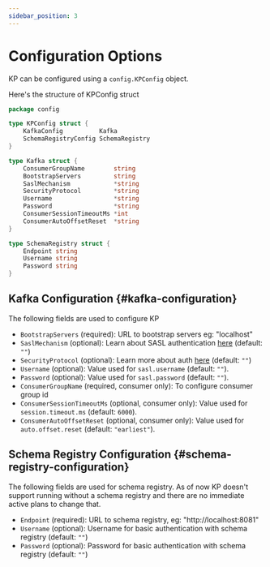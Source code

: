 ```yaml
---
sidebar_position: 3
---
```

# Configuration Options

KP can be configured using a `config.KPConfig` object.

Here's the structure of KPConfig struct
```go
package config

type KPConfig struct {
	KafkaConfig          Kafka
	SchemaRegistryConfig SchemaRegistry
}

type Kafka struct {
	ConsumerGroupName        string
	BootstrapServers         string
	SaslMechanism            *string
	SecurityProtocol         *string
	Username                 *string
	Password                 *string
	ConsumerSessionTimeoutMs *int
	ConsumerAutoOffsetReset  *string
}

type SchemaRegistry struct {
    Endpoint string
    Username string
    Password string
}
```

## Kafka Configuration {#kafka-configuration}
The following fields are used to configure KP

- `BootstrapServers` (required): URL to bootstrap servers eg: "localhost"
- `SaslMechanism` (optional): Learn about SASL authentication [here](https://docs.confluent.io/platform/current/kafka/authentication_sasl/index.html) (default: `""`)
- `SecurityProtocol` (optional): Learn more about auth [here](https://kafka.apache.org/25/javadoc/org/apache/kafka/common/security/auth/SecurityProtocol.html) (default: `""`)
- `Username` (optional): Value used for `sasl.username` (default: `""`).
- `Password` (optional): Value used for `sasl.password` (default: `""`).
- `ConsumerGroupName` (required, consumer only): To configure consumer group id
- `ConsumerSessionTimeoutMs` (optional, consumer only): Value used for `session.timeout.ms` (default: `6000`). 
- `ConsumerAutoOffsetReset` (optional, consumer only): Value used for `auto.offset.reset` (default: `"earliest"`).

## Schema Registry Configuration {#schema-registry-configuration}
The following fields are used for schema registry.
As of now KP doesn't support running without a schema registry and there are no immediate active plans to change that.

- `Endpoint` (required): URL to schema registry, eg: "http://localhost:8081"
- `Username` (optional): Username for basic authentication with schema registry (default: `""`)
- `Password` (optional): Password for basic authentication with schema registry (default: `""`)
